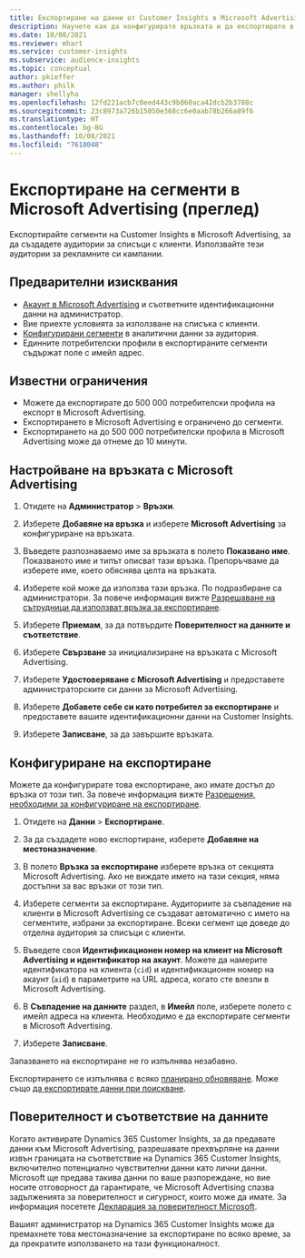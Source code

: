 ```yaml
---
title: Експортиране на данни от Customer Insights в Microsoft Advertising
description: Научете как да конфигурирате връзката и да експортирате в Microsoft Advertising.
ms.date: 10/08/2021
ms.reviewer: mhart
ms.service: customer-insights
ms.subservice: audience-insights
ms.topic: conceptual
author: pkieffer
ms.author: philk
manager: shellyha
ms.openlocfilehash: 12fd221acb7c0eed443c9b860aca42dcb2b3788c
ms.sourcegitcommit: 23c8973a726b15050e368cc6e0aab78b266a89f6
ms.translationtype: HT
ms.contentlocale: bg-BG
ms.lasthandoff: 10/08/2021
ms.locfileid: "7618048"
---
```

# <a name="export-segments-to-microsoft-advertising-preview"></a>Експортиране на сегменти в Microsoft Advertising (преглед)

Експортирайте сегменти на Customer Insights в Microsoft Advertising, за да създадете аудитории за списъци с клиенти. Използвайте тези аудитории за рекламните си кампании.

## <a name="prerequisites"></a>Предварителни изисквания

-   [Акаунт в Microsoft Advertising](https://ads.microsoft.com/) и съответните идентификационни данни на администратор.
-   Вие приехте условията за използване на списъка с клиенти. 
-   [Конфигурирани сегменти](segments.md) в аналитични данни за аудитория.
-   Единните потребителски профили в експортираните сегменти съдържат поле с имейл адрес.

## <a name="known-limitations"></a>Известни ограничения

- Можете да експортирате до 500 000 потребителски профила на експорт в Microsoft Advertising.
- Експортирането в Microsoft Advertising е ограничено до сегменти.
- Експортирането на до 500 000 потребителски профила в Microsoft Advertising може да отнеме до 10 минути. 


## <a name="set-up-the-connection-to-microsoft-advertising"></a>Настройване на връзката с Microsoft Advertising

1. Отидете на **Администратор** > **Връзки**.

1. Изберете **Добавяне на връзка** и изберете **Microsoft Advertising** за конфигуриране на връзката.

1. Въведете разпознаваемо име за връзката в полето **Показвано име**. Показваното име и типът описват тази връзка. Препоръчваме да изберете име, което обяснява целта на връзката.

1. Изберете кой може да използва тази връзка. По подразбиране са администратори. За повече информация вижте [Разрешаване на сътрудници да използват връзка за експортиране](connections.md#allow-contributors-to-use-a-connection-for-exports).

1. Изберете **Приемам**, за да потвърдите **Поверителност на данните и съответствие**.

1. Изберете **Свързване** за инициализиране на връзката с Microsoft Advertising.

1. Изберете **Удостоверяване с Microsoft Advertising** и предоставете администраторските си данни за Microsoft Advertising.

1. Изберете **Добавете себе си като потребител за експортиране** и предоставете вашите идентификационни данни на Customer Insights.

1. Изберете **Записване**, за да завършите връзката.

## <a name="configure-an-export"></a>Конфигуриране на експортиране

Можете да конфигурирате това експортиране, ако имате достъп до връзка от този тип. За повече информация вижте [Разрешения, необходими за конфигуриране на експортиране](export-destinations.md#set-up-a-new-export).

1. Отидете на **Данни** > **Експортиране**.

1. За да създадете ново експортиране, изберете **Добавяне на местоназначение**.

1. В полето **Връзка за експортиране** изберете връзка от секцията Microsoft Advertising. Ако не виждате името на тази секция, няма достъпни за вас връзки от този тип.

1. Изберете сегменти за експортиране. Аудиториите за съвпадение на клиенти в Microsoft Advertising се създават автоматично с името на сегментите, избрани за експортиране. Всеки сегмент ще доведе до отделна аудитория за списъци с клиенти. 

1. Въведете своя **Идентификационен номер на клиент на Microsoft Advertising и идентификатор на акаунт**. Можете да намерите идентификатора на клиента (`cid`) и идентификационен номер на акаунт (`aid`) в параметрите на URL адреса, когато сте влезли в Microsoft Advertising.

1. В **Съвпадение на данните** раздел, в **Имейл** поле, изберете полето с имейл адреса на клиента. Необходимо е да експортирате сегменти в Microsoft Advertising.

1. Изберете **Записване**.

Запазването на експортиране не го изпълнява незабавно.

Експортирането се изпълнява с всяко [планирано обновяване](system.md#schedule-tab). Може също [да експортирате данни при поискване](export-destinations.md#run-exports-on-demand). 


## <a name="data-privacy-and-compliance"></a>Поверителност и съответствие на данните

Когато активирате Dynamics 365 Customer Insights, за да предавате данни към Microsoft Advertising, разрешавате прехвърляне на данни извън границата на съответствие на Dynamics 365 Customer Insights, включително потенциално чувствителни данни като лични данни. Microsoft ще предава такива данни по ваше разпореждане, но вие носите отговорност да гарантирате, че Microsoft Advertising спазва задълженията за поверителност и сигурност, които може да имате. За информация посетете [Декларация за поверителност Microsoft](https://go.microsoft.com/fwlink/?linkid=396732).

Вашият администратор на Dynamics 365 Customer Insights може да премахнете това местоназначение за експортиране по всяко време, за да прекратите използването на тази функционалност.
